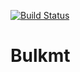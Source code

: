 [![Build Status](https://circleci.com/gh/ilya-otus/bulkmt.svg?style=svg)](https://circleci.com/gh/ilya-otus/bulkmt)
# Bulkmt

